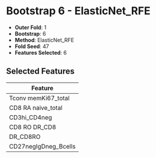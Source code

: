 # Bootstrap 6 - ElasticNet_RFE

- **Outer Fold**: 1
- **Bootstrap**: 6
- **Method**: ElasticNet_RFE
- **Fold Seed**: 47
- **Features Selected**: 6

## Selected Features

| Feature |
|---------|
| Tconv memKi67_total |
| CD8 RA naive_total |
| CD3hi_CD4neg |
| CD8 RO DR_CD8 |
| DR_CD8RO |
| CD27negIgDneg_Bcells |
